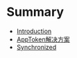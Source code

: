 # Summary

* [Introduction](README.md)
* [AppToken解决方案](apptokenjie-jue-fang-an.md)
* [Synchronized](synchronized.md)

